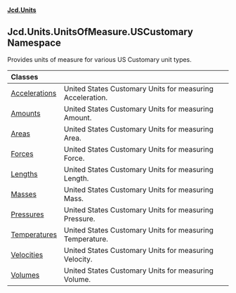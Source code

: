 #### [Jcd.Units](index.md 'index')

## Jcd.Units.UnitsOfMeasure.USCustomary Namespace

Provides units of measure for various US Customary unit types.

| Classes                                                                                |                                                           |
|:---------------------------------------------------------------------------------------|:----------------------------------------------------------|
| [Accelerations](Accelerations.md 'Jcd.Units.UnitsOfMeasure.USCustomary.Accelerations') | United States Customary Units for measuring Acceleration. |
| [Amounts](Amounts.md 'Jcd.Units.UnitsOfMeasure.USCustomary.Amounts')                   | United States Customary Units for measuring Amount.       |
| [Areas](Areas.md 'Jcd.Units.UnitsOfMeasure.USCustomary.Areas')                         | United States Customary Units for measuring Area.         |
| [Forces](Forces.md 'Jcd.Units.UnitsOfMeasure.USCustomary.Forces')                      | United States Customary Units for measuring Force.        |
| [Lengths](Lengths.md 'Jcd.Units.UnitsOfMeasure.USCustomary.Lengths')                   | United States Customary Units for measuring Length.       |
| [Masses](Masses.md 'Jcd.Units.UnitsOfMeasure.USCustomary.Masses')                      | United States Customary Units for measuring Mass.         |
| [Pressures](Pressures.md 'Jcd.Units.UnitsOfMeasure.USCustomary.Pressures')             | United States Customary Units for measuring Pressure.     |
| [Temperatures](Temperatures.md 'Jcd.Units.UnitsOfMeasure.USCustomary.Temperatures')    | United States Customary Units for measuring Temperature.  |
| [Velocities](Velocities.md 'Jcd.Units.UnitsOfMeasure.USCustomary.Velocities')          | United States Customary Units for measuring Velocity.     |
| [Volumes](Volumes.md 'Jcd.Units.UnitsOfMeasure.USCustomary.Volumes')                   | United States Customary Units for measuring Volume.       |
